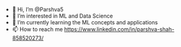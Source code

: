 - 👋 Hi, I’m @Parshva5
- 👀 I’m interested in  ML and Data Science
- 🌱 I’m currently learning  the ML concepts and applications
- 📫 How to reach me  https://www.linkedin.com/in/parshva-shah-858520273/
<!---
Parshva5/Parshva5 is a ✨ special ✨ repository because its `README.md` (this file) appears on your GitHub profile.
You can click the Preview link to take a look at your changes.
--->
